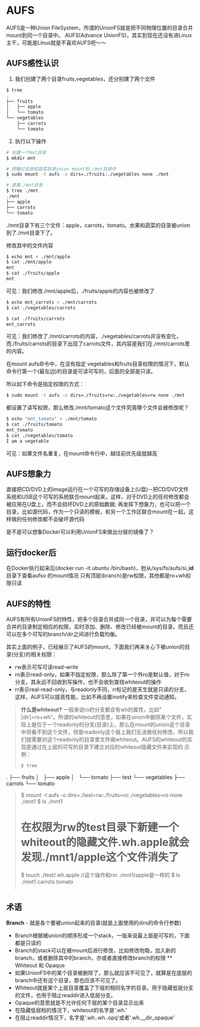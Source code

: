 # AUFS

AUFS是一种Union FileSystem，所谓的UnionFS就是把不同物理位置的目录合并mount到同一个目录中。
AUFS(Advance UnionFS)，其实到现在还没有进Linux主干，可能是Linus就是不喜欢AUFS吧～～

## AUFS感性认识

1. 我们创建了两个目录fruits,vegetables，还分别建了两个文件
```bash
$ tree
.
├── fruits
│   ├── apple
│   └── tomato
└── vegetables
    ├── carrots
    └── tomato
```
2. 执行以下操作
```bash
# 创建一个mnt目录
$ mkdir mnt

# 把睡过目录和蔬菜目录union mount到./mnt目录中
$ sudo mount -t aufs -o dirs=./fruits:./vegetables none ./mnt

# 查看./mnt目录
$ tree ./mnt
./mnt
├── apple
├── carrots
└── tomato
```
./mnt目录下有三个文件：apple，carrots，tomato。水果和蔬菜的目录被union到了./mnt目录下了。

修改其中的文件内容
```bash
$ echo mnt > ./mnt/apple
$ cat ./mnt/apple
mnt
$ cat ./fruits/apple
mnt
```
可见：我们修改./mnt/apple后，./fruits/apple的内容也被修改了
```bash
$ echo mnt_carrots > ./mnt/carrots
$ cat ./vegetables/carrots

$ cat ./fruits/carrots
mnt_carrots
```
可见：我们修改了./mnt/carrots的内容，./vegetables/carrots并没有变化，而./fruits/carrots的目录下出现了carrots文件，其内容是我们在./mnt/carrots里的内容。

在mount aufs命令中，在没有指定 vegetables和fruits目录权限的情况下，默认命令行第一个(最左边)的目录是可读可写的，后面的全部是只读。

所以如下命令是指定权限的方式：
```bash
$ sudo mount -t aufs -o dirs=./fruits=rw:./vegetables=rw none ./mnt
````
都设置了读写权限，那么修改./mnt/tomato这个文件究竟哪个文件会被修改呢？
```bash
$ echo "mnt_tomato" > ./mnt/tomato
$ cat ./fruits/tomato
mnt_tomato
$ cat ./vegetables/tomato
I am a vegetable
```
可见：如果文件名重复，在mount命令行中，越往前优先级就越高

## AUFS想象力

直接把CD/DVD上的image运行在一个可写的存储设备上(U盘)--把CD/DVD文件系统和USB这个可写的系统联合mount起来，这样，对于DVD上的任何修改都会被应用在U盘上，而不会损坏DVD上的原始数据;
再发挥下想象力，也可以把一个目录，比如源代码，作为一个只读的模板，和另一个工作区联合mount在一起，这样做的任何修改都不会破坏源代码

是不是可以想象Docker可以利用UnionFS来做出分层的镜像了？

## 运行docker后

在Docker执行起来后(docker run -it ubuntu /bin/bash)，尅从/sys/fs/aufs/si\_**id**目录下查看aufso 的mount情况
只有顶层(branch)是rw权限，其他都是ro+wh权限只读

## AUFS的特性

AUFS有所有UnionFS的特性，把多个目录合并成同一个目录，并可以为每个需要合并的目录制定相应的权限，实时添加、删除、修改已经被mount的目录。而且还可以在多个可写的branch/dir之间进行负载均衡。

其实上面的例子，已经展示了AUFS的mount，下面我们再来关心下被union的目录(分支)的相关权限：
* rw表示可写可读read-write
* ro表示read-only，如果不指定权限，那么除了第一个外ro是默认值，对于ro分支，其永远不回收到写操作，也不会收到查找whiteout的操作
* rr表示real-read-only，与readonly不同，rr标记的是天生就是只读的分支，这样，AUFS可以提高性能，比如不再设置inotify来检查文件变动通知。
> **什么是whiteout?**
> 一般来说ro的分支都会有wh的属性，比如"[dir]=ro+wh"。所谓的whiteout的意思，如果在union中删除某个文件，实际上是位于一个readonly的分支(目录)上，那么在mount的union这个目录中将看不到这个文件，但是readonly这个层上我们无法做任何修改，所以我们就需要对这个readonly的目录里文件做whiteout。AUFS的whiteout的实现是通过在上层的可写的目录下建立对应的whiteout隐藏文件来实现的
> 示例：
> ```bash
> $ tree
.
├── fruits
│   ├── apple
│   └── tomato
├── test
└── vegetables
    ├── carrots
    └── tomato
> $ mount -t aufs -o dirs=./test=rw:./fruits=ro:./vegetables=ro none ./mnt1
> $ ls ./mnt1
> # 在权限为rw的test目录下新建一个whiteout的隐藏文件.wh.apple就会发现./mnt1/apple这个文件消失了
> $ touch ./test/.wh.apple //这个操作和rm ./mnt1/apple是一样的
> $ ls ./mnt1
carrots  tomato
> ```

## 术语

**Branch** - 就是各个要被union起来的目录(就是上面使用的dirs的命令行参数)
* Branch根据被union的顺序形成一个stack，一版来说最上面是可写的，下面都是只读的
* Branch的stack可以在被mount后进行修改，比如修改吮吸，加入新的branch，或者删除其中的branch，亦或者直接修改branch的权限
** Whiteout 和 Opaque
* 如果UnionFS中的某个目录被删除了，那么就应该不可见了，就算是在底层的branch中还有这个目录，那也应该不可见了。
* Whiteout就是某个上层目录覆盖了下层的相同名字的目录。用于隐藏低层分支的文件，也用于阻止readdir进入低层分支。
* Opaque的意思就是不允许任何下层的某个目录显示出来 
* 在隐藏低层档的情况下，whiteout的名字是'.wh.<filename>'
* 在阻止readdir情况下，名字是'.wh..wh..opq'或者'.wh.__dir_opaque'


